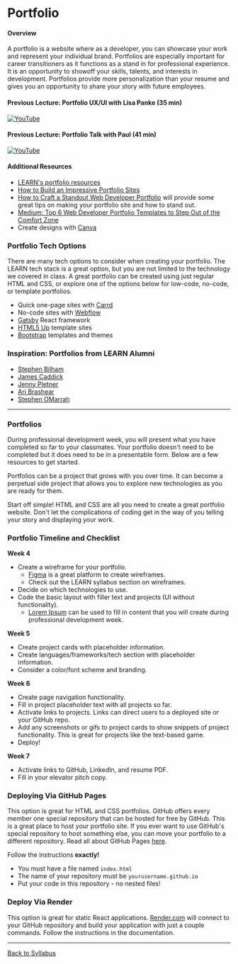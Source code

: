# Portfolio

#### Overview

A portfolio is a website where as a developer, you can showcase your work and represent your individual brand. Portfolios are especially important for career transitioners as it functions as a stand in for professional experience. It is an opportunity to showoff your skills, talents, and interests in development. Portfolios provide more personalization than your resume and gives you an opportunity to share your story with future employees.

#### Previous Lecture: Portfolio UX/UI with Lisa Panke (35 min)

[![YouTube](http://img.youtube.com/vi/oR6ImBFu_-A/0.jpg)](https://www.youtube.com/watch?v=oR6ImBFu_-A)

#### Previous Lecture: Portfolio Talk with Paul (41 min)

[![YouTube](http://img.youtube.com/vi/rtJg3VKBvVo/0.jpg)](https://www.youtube.com/watch?v=rtJg3VKBvVo)

#### Additional Resources

- [LEARN's portfolio resources](https://docs.google.com/document/d/1_2BvaU30PKbmA1KIYHxGtY_VWUOH9-kuU8ra7keZ3Y8/edit)
- [How to Build an Impressive Portfolio Sites](https://docs.google.com/document/d/1G2r9gFyyHHsTjN-d4iDT1z_Sdx2V4bN8QwFVJbMbUlo/edit#heading=h.xhmwww301747)
- [How to Craft a Standout Web Developer Portfolio](https://docs.google.com/document/d/1A_8u1EsxaBQtL11TRmC4nGGECDlJJapVW7pdbYWRRVE/edit#heading=h.98zk7tzdwvrj) will provide some great tips on making your portfolio site and how to stand out.
- [Medium: Top 6 Web Developer Portfolio Templates to Step Out of the Comfort Zone](https://medium.com/javarevisited/top-6-web-developer-portfolio-templates-to-step-out-of-the-comfort-zone-b2d26de9cad4)
- Create designs with [Canva](https://www.canva.com/)

### Portfolio Tech Options

There are many tech options to consider when creating your portfolio. The LEARN tech stack is a great option, but you are not limited to the technology we covered in class. A great portfolio can be created using just regular HTML and CSS, or explore one of the options below for low-code, no-code, or template portfolios.

- Quick one-page sites with [Carrd](https://carrd.co/)
- No-code sites with [Webflow](https://webflow.com/)
- [Gatsby](https://www.gatsbyjs.com/) React framework
- [HTML5 Up](https://html5up.net/) template sites
- [Bootstrap](https://startbootstrap.com/themes) templates and themes

### Inspiration: Portfolios from LEARN Alumni

- [Stephen Bilham](https://stephenbilham.github.io/Portfolio/)
- [James Caddick](https://jamescaddick-dev.netlify.app/)
- [Jenny Pletner](http://teampletner.com/)
- [Ari Brashear](http://www.aribrashear.com/)
- [Stephen OMarrah](https://somarrah.github.io/Portfolio/)

---

### Portfolios

During professional development week, you will present what you have completed so far to your classmates. Your portfolio doesn't need to be completed but it does need to be in a presentable form. Below are a few resources to get started.

Portfolios can be a project that grows with you over time. It can become a perpetual side project that allows you to explore new technologies as you are ready for them.

Start off simple! HTML and CSS are all you need to create a great portfolio website. Don't let the complications of coding get in the way of you telling your story and displaying your work.

### Portfolio Timeline and Checklist

**Week 4**

- Create a wireframe for your portfolio.
  - [Figma](https://www.figma.com) is a great platform to create wireframes.
  - Check out the LEARN syllabus section on wireframes.
- Decide on which technologies to use.
- Code the basic layout with filler text and projects (UI without functionality).
  - [Lorem Ipsum](https://loremipsum.io/) can be used to fill in content that you will create during professional development week.

**Week 5**

- Create project cards with placeholder information.
- Create languages/frameworks/tech section with placeholder information.
- Consider a color/font scheme and branding.

**Week 6**

- Create page navigation functionality.
- Fill in project placeholder text with all projects so far.
- Activate links to projects. Links can direct users to a deployed site or your GitHub repo.
- Add any screenshots or gifs to project cards to show snippets of project functionality. This is great for projects like the text-based game.
- Deploy!

**Week 7**

- Activate links to GitHub, LinkedIn, and resume PDF.
- Fill in your elevator pitch copy.

### Deploying Via GitHub Pages

This option is great for HTML and CSS portfolios. GitHub offers every member one special repository that can be hosted for free by GitHub. This is a great place to host your portfolio site. If you ever want to use GitHub's special repository to host something else, you can move your portfolio to a different repository. Read all about GitHub Pages [here](https://pages.github.com).

Follow the instructions **exactly!**

- You must have a file named `index.html`
- The name of your repository must be `yourusername.github.io`
- Put your code in this repository - no nested files!

### Deploy Via Render

This option is great for static React applications. [Render.com](https://render.com/docs/deploy-create-react-app) will connect to your GitHub repository and build your application with just a couple commands. Follow the instructions in the documentation.

---

[Back to Syllabus](../README.md#resources)
